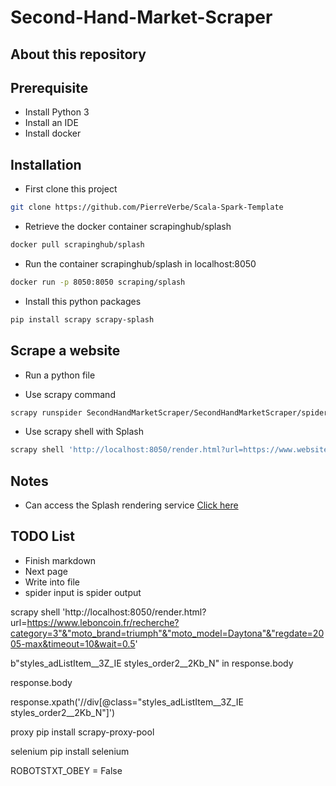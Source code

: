 # Second-Hand-Market-Scraper

## About this repository

## Prerequisite
* Install Python 3 <br>
* Install an IDE <br>
* Install docker <br>

## Installation
* First clone this project
```bash
git clone https://github.com/PierreVerbe/Scala-Spark-Template
```

* Retrieve the docker container scrapinghub/splash
```bash
docker pull scrapinghub/splash
```

* Run the container scrapinghub/splash in localhost:8050
```bash
docker run -p 8050:8050 scraping/splash
```

* Install this python packages
```bash
pip install scrapy scrapy-splash
```

## Scrape a website
* Run a python file

* Use scrapy command
```bash
scrapy runspider SecondHandMarketScraper/SecondHandMarketScraper/spiders/folder/myFile.py
```

* Use scrapy shell with Splash
```bash
scrapy shell 'http://localhost:8050/render.html?url=https://www.website.fr&timeout=10&wait=0.5'
```

## Notes
* Can access the Splash rendering service
[Click here](http://localhost:8050)

## TODO List
- Finish markdown
- Next  page
- Write into file
- spider input is spider output


scrapy shell 'http://localhost:8050/render.html?url=https://www.leboncoin.fr/recherche?category=3"&"moto_brand=triumph"&"moto_model=Daytona"&"regdate=2005-max&timeout=10&wait=0.5'


b"styles_adListItem__3Z_IE styles_order2__2Kb_N" in response.body

response.body

response.xpath('//div[@class="styles_adListItem__3Z_IE styles_order2__2Kb_N"]')




proxy
pip install scrapy-proxy-pool

selenium
pip install selenium


ROBOTSTXT_OBEY = False

